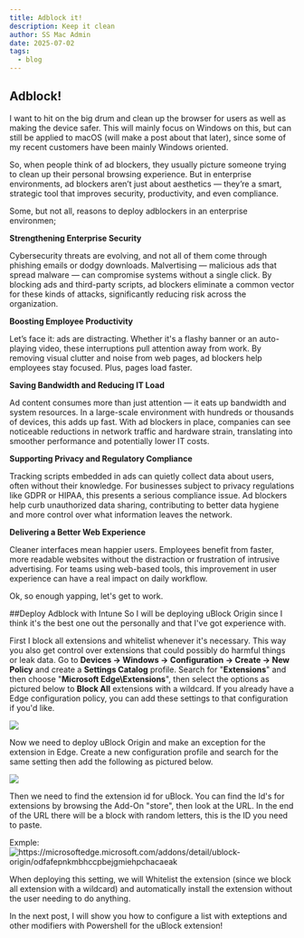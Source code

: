 ```yaml
---
title: Adblock it!
description: Keep it clean
author: SS Mac Admin
date: 2025-07-02
tags:
  - blog
---
```


## Adblock!

I want to hit on the big drum and clean up the browser for users as well as making the device safer. This will mainly focus on Windows on this, but can still be applied to macOS (will make a post about that later), since some of my recent customers have been mainly Windows oriented.

So, when people think of ad blockers, they usually picture someone trying to clean up their personal browsing experience. But in enterprise environments, ad blockers aren’t just about aesthetics — they’re a smart, strategic tool that improves security, productivity, and even compliance. 

Some, but not all, reasons to deploy adblockers in an enterprise environmen;

<b>Strengthening Enterprise Security</b>

Cybersecurity threats are evolving, and not all of them come through phishing emails or dodgy downloads. Malvertising — malicious ads that spread malware — can compromise systems without a single click. By blocking ads and third-party scripts, ad blockers eliminate a common vector for these kinds of attacks, significantly reducing risk across the organization.

<b>Boosting Employee Productivity</b>

Let’s face it: ads are distracting. Whether it's a flashy banner or an auto-playing video, these interruptions pull attention away from work. By removing visual clutter and noise from web pages, ad blockers help employees stay focused. Plus, pages load faster.

<b>Saving Bandwidth and Reducing IT Load</b>

Ad content consumes more than just attention — it eats up bandwidth and system resources. In a large-scale environment with hundreds or thousands of devices, this adds up fast. With ad blockers in place, companies can see noticeable reductions in network traffic and hardware strain, translating into smoother performance and potentially lower IT costs.

<b>Supporting Privacy and Regulatory Compliance</b>

Tracking scripts embedded in ads can quietly collect data about users, often without their knowledge. For businesses subject to privacy regulations like GDPR or HIPAA, this presents a serious compliance issue. Ad blockers help curb unauthorized data sharing, contributing to better data hygiene and more control over what information leaves the network.

<b>Delivering a Better Web Experience</b>

Cleaner interfaces mean happier users. Employees benefit from faster, more readable websites without the distraction or frustration of intrusive advertising. For teams using web-based tools, this improvement in user experience can have a real impact on daily workflow.


Ok, so enough yapping, let's get to work.


##Deploy Adblock with Intune
So I will be deploying uBlock Origin since I think it's the best one out the personally and that I've got experience with.

First I block all extensions and whitelist whenever it's necessary. This way you also get control over extensions that could possibly do harmful things or leak data.
Go to <b>Devices -> Windows -> Configuration -> Create -> New Policy</b> and create a <b>Settings Catalog</b> profile.
Search for "<b>Extensions</b>" and then choose "<b>Microsoft Edge\Extensions</b>", then select the options as pictured below to <b>Block All</b> extensions with a wildcard. If you already have a Edge configuration policy, you can add these settings to that configuration if you'd like.

![](/static/img/2025-07-02_uBlock_BlockAllExt.png)

Now we need to deploy uBlock Origin and make an exception for the extension in Edge.
Create a new configuration profile and search for the same setting then add the following as pictured below.

![](/static/img/2025-07-02_uBlock_uBlockConfig.png)

Then we need to find the extension id for uBlock. You can find the Id's for extensions by browsing the Add-On "store", then look at the URL. In the end of the URL there will be a block with random letters, this is the ID you need to paste. 

Exmple: 
![https://microsoftedge.microsoft.com/addons/detail/ublock-origin/<b>odfafepnkmbhccpbejgmiehpchacaeak</b>](/static/img/2025-07-02_uBlock_URL.png)



When deploying this setting, we will Whitelist the extension (since we block all extension with a wildcard) and automatically install the extension without the user needing to do anything.

In the next post, I will show you how to configure a list with exteptions and other modifiers with Powershell for the uBlock extension!


